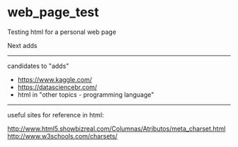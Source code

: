 # web_page_test
Testing html for a personal web page


Next adds

----------------------------------------------------
candidates to "adds"
* https://www.kaggle.com/
* https://datasciencebr.com/
* html in "other topics - programming language"


------------------------------------------------------
useful sites for reference in html:

http://www.html5.showbizreal.com/Columnas/Atributos/meta_charset.html
http://www.w3schools.com/charsets/
